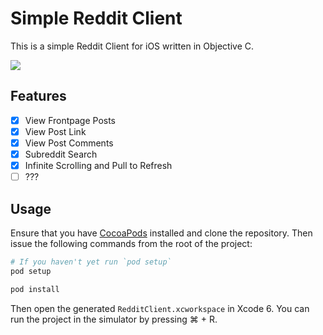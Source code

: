 # Simple Reddit Client

This is a simple Reddit Client for iOS written in Objective C.

![](https://raw.githubusercontent.com/caseyscarborough/RedditClient/master/RedditClient/RedditClient.png)

## Features

- [x] View Frontpage Posts
- [x] View Post Link
- [x] View Post Comments
- [x] Subreddit Search
- [x] Infinite Scrolling and Pull to Refresh
- [ ] ???

## Usage

Ensure that you have [CocoaPods](http://cocoapods.org/) installed and clone the repository. Then issue the following commands from the root of the project:

```bash
# If you haven't yet run `pod setup`
pod setup

pod install
```

Then open the generated `RedditClient.xcworkspace` in Xcode 6. You can run the project in the simulator by pressing &#x2318; + R.